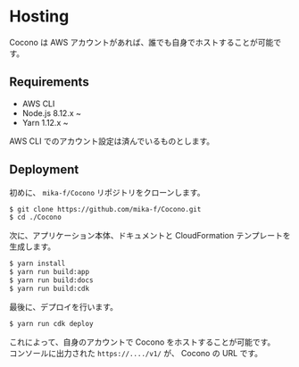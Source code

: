 # Hosting

Cocono は AWS アカウントがあれば、誰でも自身でホストすることが可能です。


## Requirements

* AWS CLI
* Node.js 8.12.x ~ 
* Yarn 1.12.x ~ 

AWS CLI でのアカウント設定は済んでいるものとします。


## Deployment

初めに、 `mika-f/Cocono` リポジトリをクローンします。

```bash
$ git clone https://github.com/mika-f/Cocono.git
$ cd ./Cocono
```

次に、アプリケーション本体、ドキュメントと CloudFormation テンプレートを生成します。

```bash
$ yarn install
$ yarn run build:app
$ yarn run build:docs
$ yarn run build:cdk
```

最後に、デプロイを行います。

```bash
$ yarn run cdk deploy
```

これによって、自身のアカウントで Cocono をホストすることが可能です。  
コンソールに出力された `https://..../v1/` が、 Cocono の URL です。